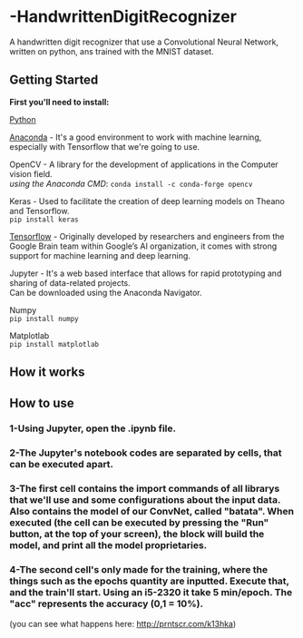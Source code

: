 # -HandwrittenDigitRecognizer
A handwritten digit recognizer that use a Convolutional Neural Network, written on python, ans trained with the MNIST dataset.

## Getting Started
**First you'll need to install:**

[Python](https://www.python.org/downloads/)

[Anaconda](https://www.anaconda.com/download/) - It's a good environment to work with machine learning, especially with Tensorflow that we're going to use.  

OpenCV - A library for the development of applications in the Computer vision field.  
*using the Anaconda CMD*: `conda install -c conda-forge opencv`

Keras - Used to facilitate the creation of deep learning models on Theano and Tensorflow.  
`pip install keras`

[Tensorflow](https://www.tensorflow.org/install/) - Originally developed by researchers and engineers from the Google Brain team within Google’s AI organization, it comes with strong support for machine learning and deep learning.  

Jupyter - It's a web based interface that allows for rapid prototyping and sharing of data-related projects.  
Can be downloaded using the Anaconda Navigator.

Numpy  
`pip install numpy`

Matplotlab  
`pip install matplotlab`  

## How it works
## How to use

### 1-Using Jupyter, open the .ipynb file.

### 2-The Jupyter's notebook codes are separated by cells, that can be executed apart.

### 3-The first cell contains the import commands of all librarys that we'll use and some configurations about the input data. Also contains the model of our ConvNet, called "batata". When executed (the cell can be executed by pressing the "Run" button, at the top of your screen), the block will build the model, and print all the model proprietaries. 

### 4-The second cell's only made for the training, where the things such as the epochs quantity are inputted. Execute that, and the train'll start. Using an i5-2320 it take 5 min/epoch. The "acc" represents the accuracy (0,1 = 10%).
(you can see what happens here: http://prntscr.com/k13hka)

